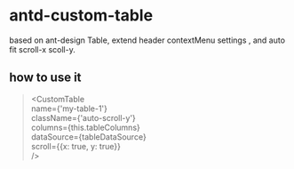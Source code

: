 # antd-custom-table
based on ant-design Table, extend header contextMenu settings , and auto fit scroll-x  scoll-y.

## how to use it

> <CustomTable<br/>
>  name={'my-table-1'} <br/>
>  className={'auto-scroll-y'} <br/>
>  columns={this.tableColumns} <br/>
>  dataSource={tableDataSource} <br/>
>  scroll={{x: true, y: true}} <br/>
> />

